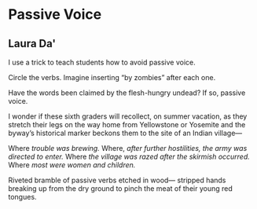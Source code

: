 # Passive Voice
## Laura Da'
I use a trick to teach students
how to avoid passive voice.

Circle the verbs.
Imagine inserting “by zombies”
after each one.

Have the words been claimed
by the flesh-hungry undead?
If so, passive voice.

I wonder if these
sixth graders will recollect,
on summer vacation,
as they stretch their legs
on the way home
from Yellowstone or Yosemite
and the byway’s historical marker
beckons them to the
site of an Indian village—

Where _trouble was brewing._
Where, _after further hostilities, the army was directed to enter._
Where _the village was razed after the skirmish occurred._
Where _most were women and children._

Riveted bramble of passive verbs
etched in wood—
stripped hands
breaking up from the dry ground
to pinch the meat
of their young red tongues.